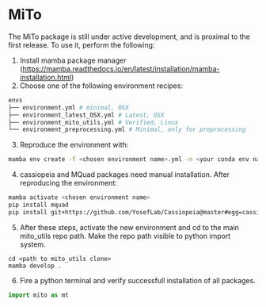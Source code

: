 # MiTo

The MiTo package is still under active development, and is proximal to the first release. To use it, perform the following:

1. Install mamba package manager (https://mamba.readthedocs.io/en/latest/installation/mamba-installation.html)
2. Choose one of the following environment recipes:

```bash
envs
├── environment.yml # minimal, OSX
├── environment_latest_OSX.yml # Latest, OSX
├── environment_mito_utils.yml # Verified, Linux
└── environment_preprocessing.yml # Minimal, only for preprocessing
```

3. Reproduce the environment with:

```bash
mamba env create -f <chosen environment name>.yml -n <your conda env name>
```

4. cassiopeia and MQuad packages need manual installation. After reproducing the environment:

```bash
mamba activate <chosen environment name>
pip install mquad
pip install git+https://github.com/YosefLab/Cassiopeia@master#egg=cassiopeia-lineage
```

5. After these steps, activate the new environment and cd to the main mito_utils repo path.
Make the repo path visible to python import system.

```path
cd <path to mito_utils clone>
mamba develop .
```

6. Fire a python terminal and verify successfull installation of all packages.

```python
import mito as mt
```

